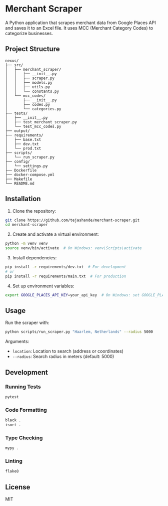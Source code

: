 # Merchant Scraper

A Python application that scrapes merchant data from Google Places API and saves it to an Excel file. It uses MCC (Merchant Category Codes) to categorize businesses.

## Project Structure

```
nexus/
├── src/
│   ├── merchant_scraper/
│   │   ├── __init__.py
│   │   ├── scraper.py
│   │   ├── models.py
│   │   ├── utils.py
│   │   └── constants.py
│   └── mcc_codes/
│       ├── __init__.py
│       ├── codes.py
│       └── categories.py
├── tests/
│   ├── __init__.py
│   ├── test_merchant_scraper.py
│   └── test_mcc_codes.py
├── output/
├── requirements/
│   ├── base.txt
│   ├── dev.txt
│   └── prod.txt
├── scripts/
│   └── run_scraper.py
├── config/
│   └── settings.py
├── Dockerfile
├── docker-compose.yml
├── Makefile
└── README.md
```

## Installation

1. Clone the repository:
```bash
git clone https://github.com/tejashande/merchant-scraper.git
cd merchant-scraper
```

2. Create and activate a virtual environment:
```bash
python -m venv venv
source venv/bin/activate  # On Windows: venv\Scripts\activate
```

3. Install dependencies:
```bash
pip install -r requirements/dev.txt  # For development
# or
pip install -r requirements/main.txt  # For production
```

4. Set up environment variables:
```bash
export GOOGLE_PLACES_API_KEY=your_api_key  # On Windows: set GOOGLE_PLACES_API_KEY=your_api_key
```

## Usage

Run the scraper with:
```bash
python scripts/run_scraper.py "Haarlem, Netherlands" --radius 5000
```

Arguments:
- `location`: Location to search (address or coordinates)
- `--radius`: Search radius in meters (default: 5000)

## Development

### Running Tests
```bash
pytest
```

### Code Formatting
```bash
black .
isort .
```

### Type Checking
```bash
mypy .
```

### Linting
```bash
flake8
```

## License

MIT 
